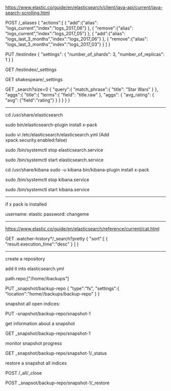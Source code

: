 https://www.elastic.co/guide/en/elasticsearch/client/java-api/current/java-search-scrolling.html





POST /_aliases
{
	"actions":[
		{
			"add":{"alias": "logs_current","index":"logs_2017_06"}
		},
		{
			"remove":{"alias": "logs_current","index":"logs_2017_05"}
		},
		{
			"add":{"alias": "logs_last_3_months","index":"logs_2017_06"}
		},
		{
			"remove":{"alias": "logs_last_3_months","index":"logs_2017_03"}
		}
	]
}

PUT /testindex
{
  "settings": {
    "number_of_shards": 3,
    "number_of_replicas": 1
  }
}

GET /testindex/_settings

GET shakespeare/_settings

GET _search?size=0
{
  "query":{
    "match_phrase":{
      "title": "Star Wars"
    }
  },
  "aggs":{
    "title":{
      "terms":{
        "field": "title.raw"
      },
      "aggs": {
        "avg_rating": {
          "avg": {"field":"rating"}
        }
      }
    }
  }
}

**********************************

cd /usr/share/elasticsearch

sudo bin/elasticsearch-plugin install x-pack

sudo vi /etc/elasticsearch/elasticsearch.yml
(Add xpack.security.enabled:false)

sudo /bin/systemctl stop elasticsearch.service

sudo /bin/systemctl start elasticsearch.service

cd /usr/share/kibana
sudo -u kibana bin/kibana-plugin install x-pack

sudo /bin/systemctl stop kibana.service

sudo /bin/systemctl start kibana.service


*************
if x pack is installed

username: elastic
password: changeme

*******************************

https://www.elastic.co/guide/en/elasticsearch/reference/current/cat.html

GET .watcher-history*/_search?pretty
{
  "sort":[
      {
        "result.execution_time":"desc"
      }
    ]
}
*******************************************

create a repository

add it into elasticsearch.yml

path.repo;["/home/<user>/backups"]

PUT _snapshot/backup-repo
{
	"type":"fs",
	"settings":{
		"location":"home/<user>/backups/backup-repo"
	}
}


snapshot all open indices:

PUT -snapshot/backup-repo/snapshot-1

get information about a snapshot

GET _snapshot/backup-repo/snapshot-1

monitor snapshot progress

GET _snapshot/backup-repo/snapshot-1/_status

restore a snapshot all indices

POST /_all/_close

POST _snapsot/backup-repo/snapshot-1/_restore
